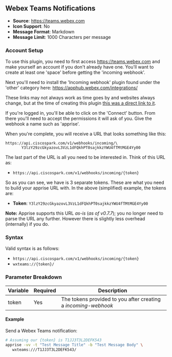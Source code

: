## Webex Teams Notifications
* **Source**: https://teams.webex.com
* **Icon Support**: No
* **Message Format**: Markdown
* **Message Limit**: 1000 Characters per message

### Account Setup
To use this plugin, you need to first access https://teams.webex.com and make yourself an account if you don't already have one. You'll want to create at least one 'space' before getting the 'incoming webhook'.

Next you'll need to install the 'Incoming webhook' plugin found under the 'other' category here: https://apphub.webex.com/integrations/

These links may not always work as time goes by and websites always change, but at the time of creating this plugin [this was a direct link to it](https://apphub.webex.com/integrations/incoming-webhooks-cisco-systems).

If you're logged in, you'll be able to click on the 'Connect' button. From there you'll need to accept the permissions it will ask of you. Give the webhook a name such as 'apprise'.

When you're complete, you will receive a URL that looks something like this:
```
https://api.ciscospark.com/v1/webhooks/incoming/\
       Y3lzY29zcGkyazovL3VzL1dFQkhPT0sajkkzYWU4fTMtMGE4Yy00
```

The last part of the URL is all you need to be interested in. Think of this URL as:
* `https://api.ciscospark.com/v1/webhooks/incoming/{token}`

So as you can see, we have is 3 separate tokens.  These are what you need to build your apprise URL with.  In the above (simplified) example, the tokens are:
* **Token**: `Y3lzY29zcGkyazovL3VzL1dFQkhPT0sajkkzYWU4fTMtMGE4Yy00`

**Note:** Apprise supports this URL _as-is_ (_as of v0.7.7_); you no longer need to parse the URL any further.  However there is slightly less overhead (internally) if you do.

### Syntax
Valid syntax is as follows:
* `https://api.ciscospark.com/v1/webhooks/incoming/{token}`
* `wxteams://{token}/`

### Parameter Breakdown
| Variable    | Required | Description
| ----------- | -------- | -----------
| token       | Yes      | The  tokens provided to you after creating a *incoming-webhook*

#### Example
Send a Webex Teams notification:
```bash
# Assuming our {token} is T1JJ3T3L2DEFK543
apprise -vv -t "Test Message Title" -b "Test Message Body" \
   wxteams:///T1JJ3T3L2DEFK543/
```
